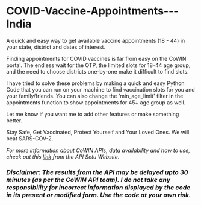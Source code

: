 # COVID-Vaccine-Appointments---India
A quick and easy way to get available vaccine appointments (18 - 44) in your state, district and dates of interest.


Finding appointments for COVID vaccines is far from easy on the CoWIN portal.
The endless wait for the OTP, the limited slots for 18-44 age group, and the need to choose districts one-by-one make it
difficult to find slots.

I have tried to solve these problems by making a quick and easy Python Code that you can run on your machine to find
vaccination slots for you and your family/friends. You can also change the 'min_age_limit' filter in the appointments
function to show appointments for 45+ age group as well.

Let me know if you want me to add other features or make something better.

Stay Safe, Get Vaccinated, Protect Yourself and Your Loved Ones.
We will beat SARS-COV-2.


*For more information about CoWIN APIs, data availability and how to use, check out this [link](https://apisetu.gov.in/public/marketplace/api/cowin) from the API Setu Website.*

### *Disclaimer: The results from the API may be delayed upto 30 minutes (as per the CoWIN API team). I do not take any responsibility for incorrect information displayed by the code in its present or modified form. Use the code at your own risk.*

